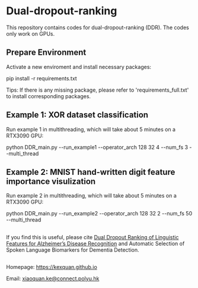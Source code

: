 # Dual-dropout-ranking
This repository contains codes for dual-dropout-ranking (DDR). The codes only work on GPUs.

## Prepare Environment
Activate a new enviroment and install necessary packages:

pip install -r requirements.txt

Tips: If there is any missing package, please refer to 'requirements_full.txt' to install corresponding packages.

## Example 1: XOR dataset classification
Run example 1 in multithreading, which will take about 5 minutes on a RTX3090 GPU:

python DDR_main.py --run_example1 --operator_arch 128 32 4 --num_fs 3  --multi_thread

## Example 2: MNIST hand-written digit feature importance visulization
Run example 2 in multithreading, which will take about 5 minutes on a RTX3090 GPU:

python DDR_main.py --run_example2 --operator_arch 128 32 2 --num_fs 50 --multi_thread

##
If you find this is useful, please cite 
[Dual Dropout Ranking of Linguistic Features for Alzheimer’s Disease Recognition](http://www.eie.polyu.edu.hk/~mwmak/papers/apsipa21b.pdf)
and Automatic Selection of Spoken Language Biomarkers for Dementia Detection.

##
Homepage: <https://kexquan.github.io>

Email: xiaoquan.ke@connect.polyu.hk
